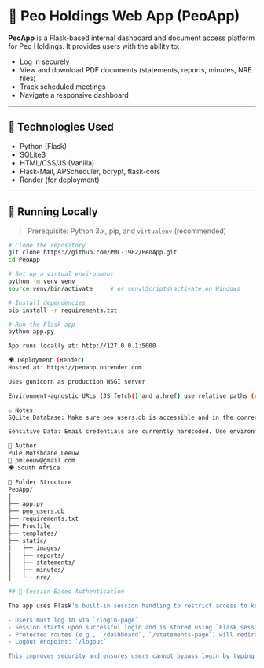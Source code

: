 # 🏢 Peo Holdings Web App (PeoApp)

**PeoApp** is a Flask-based internal dashboard and document access platform for Peo Holdings. It provides users with the ability to:

- Log in securely
- View and download PDF documents (statements, reports, minutes, NRE files)
- Track scheduled meetings
- Navigate a responsive dashboard

---

## 🔧 Technologies Used

- Python (Flask)
- SQLite3
- HTML/CSS/JS (Vanilla)
- Flask-Mail, APScheduler, bcrypt, flask-cors
- Render (for deployment)

---

## 🚀 Running Locally

> Prerequisite: Python 3.x, pip, and `virtualenv` (recommended)

```bash
# Clone the repository
git clone https://github.com/PML-1982/PeoApp.git
cd PeoApp

# Set up a virtual environment
python -m venv venv
source venv/bin/activate     # or venv\Scripts\activate on Windows

# Install dependencies
pip install -r requirements.txt

# Run the Flask app
python app.py

App runs locally at: http://127.0.0.1:5000

🌍 Deployment (Render)
Hosted at: https://peoapp.onrender.com

Uses gunicorn as production WSGI server

Environment-agnostic URLs (JS fetch() and a.href) use relative paths (e.g. /login)

⚠️ Notes
SQLite Database: Make sure peo_users.db is accessible and in the correct directory

Sensitive Data: Email credentials are currently hardcoded. Use environment variables for security in production

👤 Author
Pule Motshoane Leeuw
📧 pmleeuw@gmail.com
🌍 South Africa

📂 Folder Structure
PeoApp/
│
├── app.py
├── peo_users.db
├── requirements.txt
├── Procfile
├── templates/
├── static/
│   ├── images/
│   ├── reports/
│   ├── statements/
│   ├── minutes/
│   └── nre/

## 🔐 Session-Based Authentication

The app uses Flask's built-in session handling to restrict access to key routes like the dashboard and document pages.

- Users must log in via `/login-page`
- Session starts upon successful login and is stored using `Flask.session`
- Protected routes (e.g., `/dashboard`, `/statements-page`) will redirect to login if accessed unauthenticated
- Logout endpoint: `/logout`

This improves security and ensures users cannot bypass login by typing URLs directly.
